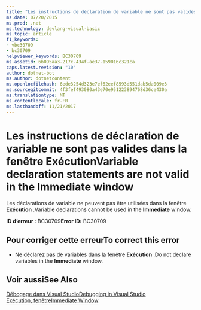 ```yaml
---
title: "Les instructions de déclaration de variable ne sont pas valides dans la fenêtre Exécution"
ms.date: 07/20/2015
ms.prod: .net
ms.technology: devlang-visual-basic
ms.topic: article
f1_keywords:
- vbc30709
- bc30709
helpviewer_keywords: BC30709
ms.assetid: 6b095aa3-217c-434f-ae37-159016c321ca
caps.latest.revision: "10"
author: dotnet-bot
ms.author: dotnetcontent
ms.openlocfilehash: 6ede3254d323e7ef62eef8593d551dab5da009e3
ms.sourcegitcommit: 4f3fef493080a43e70e951223894768d36ce430a
ms.translationtype: MT
ms.contentlocale: fr-FR
ms.lasthandoff: 11/21/2017
---
```

# <a name="variable-declaration-statements-are-not-valid-in-the-immediate-window"></a><span data-ttu-id="47384-102">Les instructions de déclaration de variable ne sont pas valides dans la fenêtre Exécution</span><span class="sxs-lookup"><span data-stu-id="47384-102">Variable declaration statements are not valid in the Immediate window</span></span>
<span data-ttu-id="47384-103">Les déclarations de variable ne peuvent pas être utilisées dans la fenêtre **Exécution** .</span><span class="sxs-lookup"><span data-stu-id="47384-103">Variable declarations cannot be used in the **Immediate** window.</span></span>  
  
 <span data-ttu-id="47384-104">**ID d’erreur :** BC30709</span><span class="sxs-lookup"><span data-stu-id="47384-104">**Error ID:** BC30709</span></span>  
  
## <a name="to-correct-this-error"></a><span data-ttu-id="47384-105">Pour corriger cette erreur</span><span class="sxs-lookup"><span data-stu-id="47384-105">To correct this error</span></span>  
  
-   <span data-ttu-id="47384-106">Ne déclarez pas de variables dans la fenêtre **Exécution** .</span><span class="sxs-lookup"><span data-stu-id="47384-106">Do not declare variables in the **Immediate** window.</span></span>  
  
## <a name="see-also"></a><span data-ttu-id="47384-107">Voir aussi</span><span class="sxs-lookup"><span data-stu-id="47384-107">See Also</span></span>  
 [<span data-ttu-id="47384-108">Débogage dans Visual Studio</span><span class="sxs-lookup"><span data-stu-id="47384-108">Debugging in Visual Studio</span></span>](/visualstudio/debugger/debugging-in-visual-studio)  
 [<span data-ttu-id="47384-109">Exécution, fenêtre</span><span class="sxs-lookup"><span data-stu-id="47384-109">Immediate Window</span></span>](/visualstudio/ide/reference/immediate-window)
